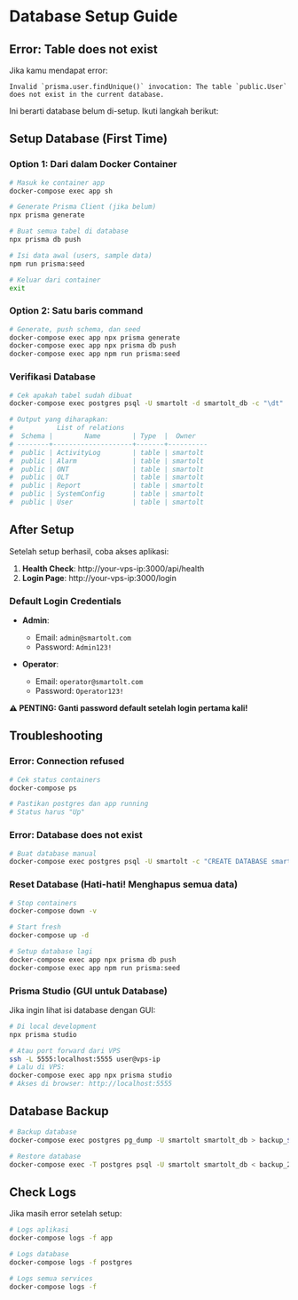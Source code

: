 # Database Setup Guide

## Error: Table does not exist

Jika kamu mendapat error:
```
Invalid `prisma.user.findUnique()` invocation: The table `public.User` does not exist in the current database.
```

Ini berarti database belum di-setup. Ikuti langkah berikut:

## Setup Database (First Time)

### Option 1: Dari dalam Docker Container

```bash
# Masuk ke container app
docker-compose exec app sh

# Generate Prisma Client (jika belum)
npx prisma generate

# Buat semua tabel di database
npx prisma db push

# Isi data awal (users, sample data)
npm run prisma:seed

# Keluar dari container
exit
```

### Option 2: Satu baris command

```bash
# Generate, push schema, dan seed
docker-compose exec app npx prisma generate
docker-compose exec app npx prisma db push
docker-compose exec app npm run prisma:seed
```

### Verifikasi Database

```bash
# Cek apakah tabel sudah dibuat
docker-compose exec postgres psql -U smartolt -d smartolt_db -c "\dt"

# Output yang diharapkan:
#           List of relations
#  Schema |        Name        | Type  |  Owner   
# --------+--------------------+-------+----------
#  public | ActivityLog        | table | smartolt
#  public | Alarm              | table | smartolt
#  public | ONT                | table | smartolt
#  public | OLT                | table | smartolt
#  public | Report             | table | smartolt
#  public | SystemConfig       | table | smartolt
#  public | User               | table | smartolt
```

## After Setup

Setelah setup berhasil, coba akses aplikasi:

1. **Health Check**: http://your-vps-ip:3000/api/health
2. **Login Page**: http://your-vps-ip:3000/login

### Default Login Credentials

- **Admin**: 
  - Email: `admin@smartolt.com`
  - Password: `Admin123!`

- **Operator**: 
  - Email: `operator@smartolt.com`
  - Password: `Operator123!`

**⚠️ PENTING: Ganti password default setelah login pertama kali!**

## Troubleshooting

### Error: Connection refused

```bash
# Cek status containers
docker-compose ps

# Pastikan postgres dan app running
# Status harus "Up"
```

### Error: Database does not exist

```bash
# Buat database manual
docker-compose exec postgres psql -U smartolt -c "CREATE DATABASE smartolt_db;"
```

### Reset Database (Hati-hati! Menghapus semua data)

```bash
# Stop containers
docker-compose down -v

# Start fresh
docker-compose up -d

# Setup database lagi
docker-compose exec app npx prisma db push
docker-compose exec app npm run prisma:seed
```

### Prisma Studio (GUI untuk Database)

Jika ingin lihat isi database dengan GUI:

```bash
# Di local development
npx prisma studio

# Atau port forward dari VPS
ssh -L 5555:localhost:5555 user@vps-ip
# Lalu di VPS:
docker-compose exec app npx prisma studio
# Akses di browser: http://localhost:5555
```

## Database Backup

```bash
# Backup database
docker-compose exec postgres pg_dump -U smartolt smartolt_db > backup_$(date +%Y%m%d).sql

# Restore database
docker-compose exec -T postgres psql -U smartolt smartolt_db < backup_20250101.sql
```

## Check Logs

Jika masih error setelah setup:

```bash
# Logs aplikasi
docker-compose logs -f app

# Logs database
docker-compose logs -f postgres

# Logs semua services
docker-compose logs -f
```
